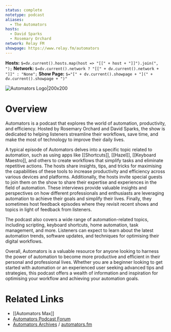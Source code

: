 ```yaml
---
status: complete
notetype: podcast
aliases:
  - The Automators
hosts:
  - David Sparks
  - Rosemary Orchard
network: Relay FM
showpage: https://www.relay.fm/automators
---
```

**Hosts:** `$=dv.current().hosts.map(host => "[[" + host + "]]").join(", ");`
**Network:** `$=dv.current().network ? "[[" + dv.current().network + "]]" : "None";`
**Show Page:** `$="[" + dv.current().showpage + "](" + dv.current().showpage + ")"`

![Automators Logo|200x200](Logo.jpg)

# Overview
Automators is a podcast that explores the world of automation, productivity, and efficiency. Hosted by Rosemary Orchard and David Sparks, the show is dedicated to helping listeners streamline their workflows, save time, and make the most of technology to improve their daily lives.

A typical episode of Automators delves into a specific topic related to automation, such as using apps like [[Shortcuts]], [[Hazel]], [[Keyboard Maestro]], and others to create workflows that simplify tasks and eliminate repetitive actions. The hosts share  insights, tips, and tricks for maximising the capabilities of these tools to increase productivity and efficiency across various devices and platforms. Additionally, the hosts  invite special guests to join them on the show to share their expertise and experiences in the field of automation. These interviews provide valuable insights and perspectives on how different professionals and enthusiasts are leveraging automation to achieve their goals and simplify their lives. Finally, they sometimes host feedback episodes where they revisit recent shows and topics in light of feedback from listeners.

The podcast also covers a wide range of automation-related topics, including scripting, keyboard shortcuts, home automation, task management, and more. Listeners can expect to learn about the latest automation trends, software updates, and techniques for optimising their digital workflows.

Overall, Automators is a valuable resource for anyone looking to harness the power of automation to become more productive and efficient in their personal and professional lives. Whether you are a beginner looking to get started with automation or an experienced user seeking advanced tips and strategies, this podcast offers a wealth of information and inspiration for optimising your workflow and achieving your automation goals.

# Related Links
- [[Automators Max]]
- [Automators Podcast Forum](https://talk.automators.fm)
- [Automators Archives](https://www.relay.fm/automators/archive) / [automators.fm](https://automators.fm)